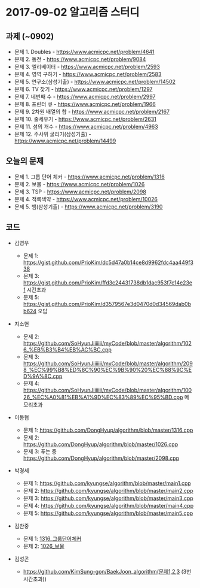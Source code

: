 # 2017-09-02 알고리즘 스터디

## 과제 (~0902)

* 문제 1. Doubles - https://www.acmicpc.net/problem/4641
* 문제 2. 동전 - https://www.acmicpc.net/problem/9084
* 문제 3. 엘리베이터 - https://www.acmicpc.net/problem/2593
* 문제 4. 영역 구하기 - https://www.acmicpc.net/problem/2583
* 문제 5. 연구소(삼성기출) - https://www.acmicpc.net/problem/14502
* 문제 6. TV 찾기 - https://www.acmicpc.net/problem/1297
* 문제 7. 네번째 수 - https://www.acmicpc.net/problem/2997
* 문제 8. 프린터 큐 - https://www.acmicpc.net/problem/1966
* 문제 9. 2차원 배열의 합 - https://www.acmicpc.net/problem/2167
* 문제 10. 줄세우기 - https://www.acmicpc.net/problem/2631
* 문제 11. 섬의 개수 - https://www.acmicpc.net/problem/4963
* 문제 12. 주사위 굴리기(삼성기출) - https://www.acmicpc.net/problem/14499

## 오늘의 문제

* 문제 1. 그룹 단어 체커 - https://www.acmicpc.net/problem/1316
* 문제 2. 보물 - https://www.acmicpc.net/problem/1026
* 문제 3. TSP - https://www.acmicpc.net/problem/2098 
* 문제 4. 적록색약 - https://www.acmicpc.net/problem/10026
* 문제 5. 뱀(삼성기출) - https://www.acmicpc.net/problem/3190


## 코드

* 김영우
  * 문제 1: https://gist.github.com/PrioKim/dc5d47a0b14ce8d9962fdc4aa449f338
  * 문제 3: https://gist.github.com/PrioKim/ffd3c24431738db1dac953f7c14e23ef 시간초과
  * 문제 5: https://gist.github.com/PrioKim/d3579567e3d0470d0d34569dab0bb624 오답
 
* 지소현
  * 문제 2: https://github.com/SoHyunJiiiiiii/myCode/blob/master/algorithm/1026_%EB%B3%B4%EB%AC%BC.cpp
  * 문제 3: https://github.com/SoHyunJiiiiiii/myCode/blob/master/algorithm/2098_%EC%99%B8%ED%8C%90%EC%9B%90%20%EC%88%9C%ED%9A%8C.cpp
  * 문제 4: https://github.com/SoHyunJiiiiiii/myCode/blob/master/algorithm/10026_%EC%A0%81%EB%A1%9D%EC%83%89%EC%95%BD.cpp 메모리초과
  
* 이동협 
  * 문제 1: https://github.com/DongHyup/algorithm/blob/master/1316.cpp
  * 문제 2:  https://github.com/DongHyup/algorithm/blob/master/1026.cpp
  * 문제 3: 푸는 중 https://github.com/DongHyup/algorithm/blob/master/2098.cpp

* 박경세
  * 문제 1: https://github.com/kyungse/algorithm/blob/master/main1.cpp
  * 문제 2: https://github.com/kyungse/algorithm/blob/master/main2.cpp
  * 문제 3: https://github.com/kyungse/algorithm/blob/master/main3.cpp
  * 문제 4: https://github.com/kyungse/algorithm/blob/master/main4.cpp
  * 문제 5: https://github.com/kyungse/algorithm/blob/master/main5.cpp
  
* 김찬중
  * 문제 1: [1316_그룹단어체커](https://github.com/chanjungkim/study/blob/master/Algorithm/BOJ/1316_그룹단어체커.java)
  * 문제 2: [1026_보물](https://github.com/chanjungkim/study/blob/master/Algorithm/BOJ/1026_보물.java)
 
* 김성곤
  * https://github.com/KimSung-gon/BaekJoon_algorithm(문제1,2,3 (3번시간초과))
